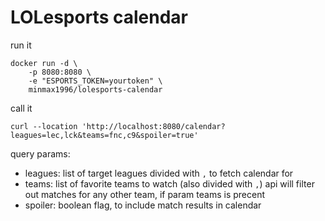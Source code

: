 # LOLesports calendar

run it
```
docker run -d \
	-p 8080:8080 \
	-e "ESPORTS_TOKEN=yourtoken" \
	minmax1996/lolesports-calendar
```

call it

```
curl --location 'http://localhost:8080/calendar?leagues=lec,lck&teams=fnc,c9&spoiler=true'
```

query params:
- leagues: list of target leagues divided with `,` to fetch calendar for
- teams: list of favorite teams to watch (also divided with `,`) api will filter out matches for any other team, if param teams is precent
- spoiler: boolean flag, to include match results in calendar
